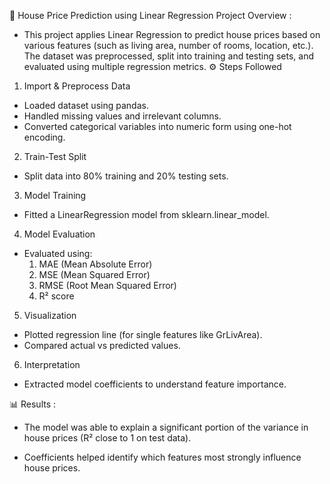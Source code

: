 🏡 House Price Prediction using Linear Regression
Project Overview :

* This project applies Linear Regression to predict house prices based on various features (such as living area, number of rooms, location, etc.). The dataset was preprocessed, split into training and testing sets, and evaluated using multiple regression metrics.
⚙️ Steps Followed

1. Import & Preprocess Data
  * Loaded dataset using pandas.
  * Handled missing values and irrelevant columns.
  * Converted categorical variables into numeric form using one-hot encoding.

2. Train-Test Split
  * Split data into 80% training and 20% testing sets.

3. Model Training
  * Fitted a LinearRegression model from sklearn.linear_model.

4. Model Evaluation
  * Evaluated using:
    1. MAE (Mean Absolute Error)
    2. MSE (Mean Squared Error)
    3. RMSE (Root Mean Squared Error)
    4. R² score

5. Visualization
  * Plotted regression line (for single features like GrLivArea).
  * Compared actual vs predicted values.

6. Interpretation
  * Extracted model coefficients to understand feature importance.

📊 Results :
* The model was able to explain a significant portion of the variance in house prices (R² close to 1 on test data).

* Coefficients helped identify which features most strongly influence house prices.
